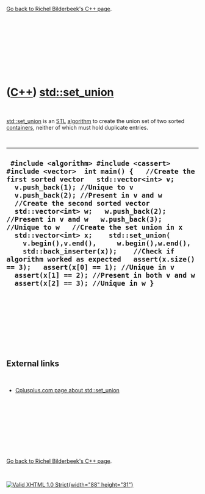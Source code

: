 

[Go back to Richel Bilderbeek's C++ page](Cpp.htm).

 

 

 

 

 

([C++](Cpp.htm)) [std::set\_union](CppSet_union.htm)
====================================================

 

[std::set\_union](CppSet_union.htm) is an [STL](CppStl.htm)
[algorithm](CppAlgorithm.htm) to create the union set of two sorted
[containers](CppContainer.htm), neither of which must hold duplicate
entries.

 

  -----------------------------------------------------------------------------------------------------------------------------------------------------------------------------------------------------------------------------------------------------------------------------------------------------------------------------------------------------------------------------------------------------------------------------------------------------------------------------------------------------------------------------------------------------------------------------------------------------------------------------------------------------------------------------------------
  ` #include <algorithm> #include <cassert> #include <vector>  int main() {   //Create the first sorted vector   std::vector<int> v;   v.push_back(1); //Unique to v   v.push_back(2); //Present in v and w   //Create the second sorted vector   std::vector<int> w;   w.push_back(2); //Present in v and w   w.push_back(3); //Unique to w   //Create the set union in x   std::vector<int> x;    std::set_union(     v.begin(),v.end(),     w.begin(),w.end(),     std::back_inserter(x));    //Check if algorithm worked as expected   assert(x.size() == 3);   assert(x[0] == 1); //Unique in v   assert(x[1] == 2); //Present in both v and w   assert(x[2] == 3); //Unique in w }`
  -----------------------------------------------------------------------------------------------------------------------------------------------------------------------------------------------------------------------------------------------------------------------------------------------------------------------------------------------------------------------------------------------------------------------------------------------------------------------------------------------------------------------------------------------------------------------------------------------------------------------------------------------------------------------------------------

 

 

 

 

 

External links
--------------

 

-   [Cplusplus.com page about
    std::set\_union](http://www.cplusplus.com/reference/algorithm/set_union)

 

 

 

 

 

[Go back to Richel Bilderbeek's C++ page](Cpp.htm).



 

[![Valid XHTML 1.0 Strict](valid-xhtml10.png){width="88"
height="31"}](http://validator.w3.org/check?uri=referer)
